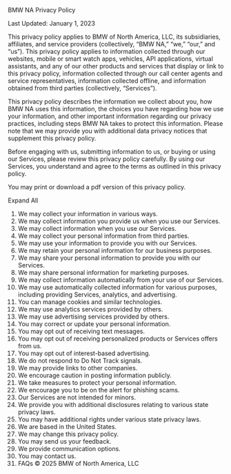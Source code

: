 BMW NA Privacy Policy

Last Updated: January 1, 2023

This privacy policy applies to BMW of North America, LLC, its subsidiaries, affiliates, and service providers (collectively, “BMW NA,” “we,” “our,” and “us”). This privacy policy applies to information collected through our websites, mobile or smart watch apps, vehicles, API applications, virtual assistants, and any of our other products and services that display or link to this privacy policy, information collected through our call center agents and service representatives, information collected offline, and information obtained from third parties (collectively, “Services”).

This privacy policy describes the information we collect about you, how BMW NA uses this information, the choices you have regarding how we use your information, and other important information regarding our privacy practices, including steps BMW NA takes to protect this information. Please note that we may provide you with additional data privacy notices that supplement this privacy policy.

Before engaging with us, submitting information to us, or buying or using our Services, please review this privacy policy carefully. By using our Services, you understand and agree to the terms as outlined in this privacy policy.

You may print or download a pdf version of this privacy policy.

Expand All
1. We may collect your information in various ways.
2. We may collect information you provide us when you use our Services.
3. We may collect information when you use our Services.
4. We may collect your personal information from third parties.
5. We may use your information to provide you with our Services.
6. We may retain your personal information for our business purposes.
7. We may share your personal information to provide you with our Services.
8. We may share personal information for marketing purposes.
9. We may collect information automatically from your use of our Services.
10. We may use automatically collected information for various purposes, including providing Services, analytics, and advertising.
11. You can manage cookies and similar technologies.
12. We may use analytics services provided by others.
13. We may use advertising services provided by others.
14. You may correct or update your personal information.
15. You may opt out of receiving text messages.
16. You may opt out of receiving personalized products or Services offers from us.
17. You may opt out of interest-based advertising.
18. We do not respond to Do Not Track signals.
19. We may provide links to other companies.
20. We encourage caution in posting information publicly.
21. We take measures to protect your personal information.
22. We encourage you to be on the alert for phishing scams.
23. Our Services are not intended for minors.
24. We provide you with additional disclosures relating to various state privacy laws.
25. You may have additional rights under various state privacy laws.
26. We are based in the United States.
27. We may change this privacy policy.
28. You may send us your feedback.
29. We provide communication options.
30. You may contact us.
31. FAQs
© 2025 BMW of North America, LLC